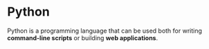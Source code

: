# Python
Python is a programming language that can be used both for writing **command-line scripts** or building **web applications**.
